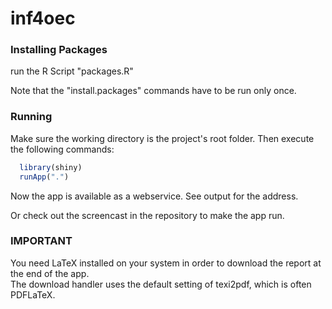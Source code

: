 inf4oec
=======

### Installing Packages

run the R Script "packages.R"

Note that the "install.packages" commands have to be run only once.

### Running

Make sure the working directory is the project's root folder. Then execute the following commands:

```R
  library(shiny)
  runApp(".")
```

Now the app is available as a webservice. See output for the address.

Or check out the screencast in the repository to make the app run.

### IMPORTANT
You need LaTeX installed on your system in order to download the report at the end of the app.<br>
The download handler uses the default setting of texi2pdf, which is often PDFLaTeX.